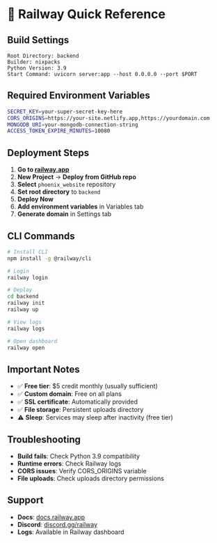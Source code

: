 # 🚂 Railway Quick Reference

## Build Settings
```
Root Directory: backend
Builder: nixpacks
Python Version: 3.9
Start Command: uvicorn server:app --host 0.0.0.0 --port $PORT
```

## Required Environment Variables
```bash
SECRET_KEY=your-super-secret-key-here
CORS_ORIGINS=https://your-site.netlify.app,https://yourdomain.com
MONGODB_URI=your-mongodb-connection-string
ACCESS_TOKEN_EXPIRE_MINUTES=10080
```

## Deployment Steps
1. **Go to [railway.app](https://railway.app)**
2. **New Project** → **Deploy from GitHub repo**
3. **Select** `phoenix_website` repository
4. **Set root directory** to `backend`
5. **Deploy Now**
6. **Add environment variables** in Variables tab
7. **Generate domain** in Settings tab

## CLI Commands
```bash
# Install CLI
npm install -g @railway/cli

# Login
railway login

# Deploy
cd backend
railway init
railway up

# View logs
railway logs

# Open dashboard
railway open
```

## Important Notes
- ✅ **Free tier**: $5 credit monthly (usually sufficient)
- ✅ **Custom domain**: Free on all plans
- ✅ **SSL certificate**: Automatically provided
- ✅ **File storage**: Persistent uploads directory
- ⚠️ **Sleep**: Services may sleep after inactivity (free tier)

## Troubleshooting
- **Build fails**: Check Python 3.9 compatibility
- **Runtime errors**: Check Railway logs
- **CORS issues**: Verify CORS_ORIGINS variable
- **File uploads**: Check uploads directory permissions

## Support
- **Docs**: [docs.railway.app](https://docs.railway.app)
- **Discord**: [discord.gg/railway](https://discord.gg/railway)
- **Logs**: Available in Railway dashboard
